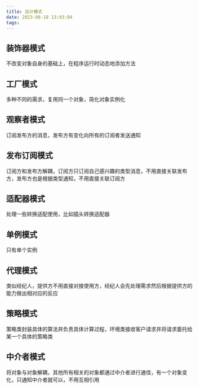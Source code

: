 ```yaml
---
title: 设计模式
date: 2023-08-18 13:03:04
tags:
---
```

## 装饰器模式
不改变对象自身的基础上，在程序运行时动态地添加方法

## 工厂模式
多种不同的需求，复用同一个对象，简化对象实例化

## 观察者模式
订阅发布方的消息，发布方有变化向所有的订阅者发送通知

## 发布订阅模式
订阅方和发布方解耦，订阅方只订阅自己感兴趣的类型消息，不用直接关联发布方，发布方也是根据类型通知，不用直接关联订阅方

## 适配器模式
处理一些转换适配使用，比如插头转换适配器

## 单例模式
只有单个实例

## 代理模式
类似经纪人，提供方不用直接对接使用方，经纪人会先处理需求然后根据提供方的能力做出相对应的反应

## 策略模式
策略类封装具体的算法并负责具体计算过程，环境类接收客户请求并将请求委托给某一个具体的策略类

## 中介者模式
将对象与对象解耦，其他所有相关的对象都通过中介者进行通信，有一个对象变化，只通知中介者就可以，不用互相引用